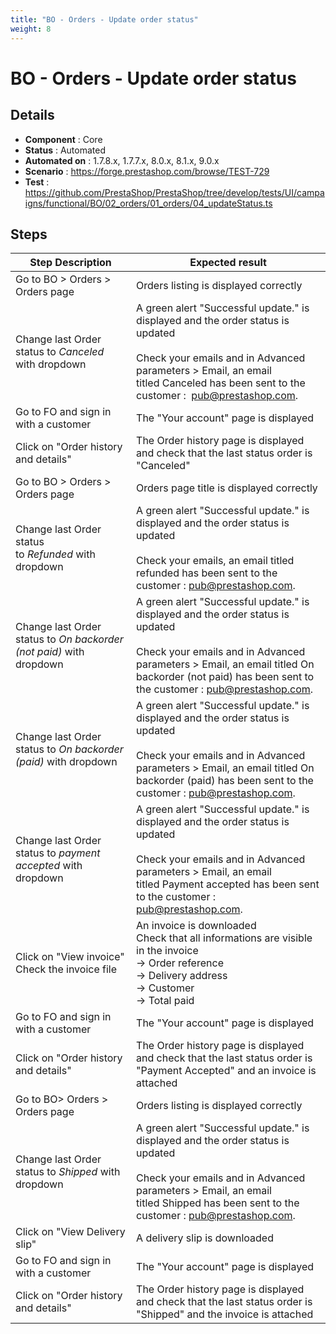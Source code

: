 ```yaml
---
title: "BO - Orders - Update order status"
weight: 8
---
```


# BO - Orders - Update order status
## Details
* **Component** : Core
* **Status** : Automated
* **Automated on** : 1.7.8.x, 1.7.7.x, 8.0.x, 8.1.x, 9.0.x
* **Scenario** : https://forge.prestashop.com/browse/TEST-729
* **Test** : https://github.com/PrestaShop/PrestaShop/tree/develop/tests/UI/campaigns/functional/BO/02_orders/01_orders/04_updateStatus.ts

## Steps
| Step Description | Expected result |
| ----- | ----- |
| Go to BO > Orders > Orders page | Orders listing is displayed correctly |
| Change last Order status to _Canceled_ with dropdown | A green alert "Successful update." is displayed and the order status is updated<br><br>Check your emails and in Advanced parameters > Email, an email titled Canceled has been sent to the customer :  pub@prestashop.com. |
| Go to FO and sign in with a customer | The "Your account" page is displayed |
| Click on "Order history and details" | The Order history page is displayed and check that the last status order is "Canceled" |
| Go to BO > Orders > Orders page | Orders page title is displayed correctly |
| Change last Order status to _Refunded_ with dropdown | A green alert "Successful update." is displayed and the order status is updated<br><br>Check your emails, an email titled refunded has been sent to the customer : pub@prestashop.com. |
| Change last Order status to _On backorder (not paid)_ with dropdown | A green alert "Successful update." is displayed and the order status is updated<br><br>Check your emails and in Advanced parameters > Email, an email titled On backorder (not paid) has been sent to the customer : pub@prestashop.com. |
| Change last Order status to _On backorder (paid)_ with dropdown | A green alert "Successful update." is displayed and the order status is updated<br><br>Check your emails and in Advanced parameters > Email, an email titled On backorder (paid) has been sent to the customer : pub@prestashop.com. |
| Change last Order status to _payment accepted_ with dropdown | A green alert "Successful update." is displayed and the order status is updated<br><br>Check your emails and in Advanced parameters > Email, an email titled Payment accepted has been sent to the customer :  pub@prestashop.com. |
| Click on "View invoice"<br>Check the invoice file | An invoice is downloaded<br>Check that all informations are visible in the invoice<br>-> Order reference<br>-> Delivery address<br>-> Customer<br>-> Total paid |
| Go to FO and sign in with a customer | The "Your account" page is displayed |
| Click on "Order history and details" | The Order history page is displayed and check that the last status order is "Payment Accepted" and an invoice is attached |
| Go to BO> Orders > Orders page | Orders listing is displayed correctly |
| Change last Order status to _Shipped_ with dropdown | A green alert "Successful update." is displayed and the order status is updated<br><br>Check your emails and in Advanced parameters > Email, an email titled Shipped has been sent to the customer : pub@prestashop.com. |
| Click on "View Delivery slip" | A delivery slip is downloaded |
| Go to FO and sign in with a customer | The "Your account" page is displayed |
| Click on "Order history and details" | The Order history page is displayed and check that the last status order is "Shipped" and the invoice is attached |
